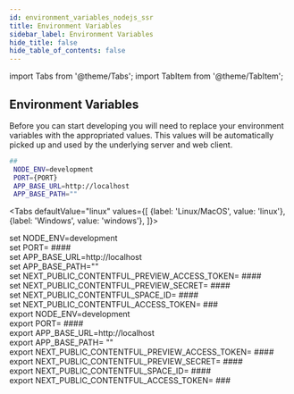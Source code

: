 ```yaml
---
id: environment_variables_nodejs_ssr
title: Environment Variables
sidebar_label: Environment Variables
hide_title: false
hide_table_of_contents: false
---
```


import Tabs from '@theme/Tabs';
import TabItem from '@theme/TabItem';

## Environment Variables

Before you can start developing you will need to replace your environment variables with the appropriated values.
This values will be automatically picked up and used by the underlying server and web client.

```bash
##
 NODE_ENV=development
 PORT={PORT}
 APP_BASE_URL=http://localhost
 APP_BASE_PATH=""

```
<!-- markdownlint-disable MD033 -->
<Tabs
defaultValue="linux"
values={[
{label: 'Linux/MacOS', value: 'linux'},
{label: 'Windows', value: 'windows'},
]}>
<TabItem value="windows">

<div>
set NODE_ENV=development <br/>
set PORT= #### <br/>
set APP_BASE_URL=http://localhost <br/>
set APP_BASE_PATH="" <br/>
set NEXT_PUBLIC_CONTENTFUL_PREVIEW_ACCESS_TOKEN= #### <br/>
set NEXT_PUBLIC_CONTENTFUL_PREVIEW_SECRET= #### <br/>
set NEXT_PUBLIC_CONTENTFUL_SPACE_ID= #### <br/>
set NEXT_PUBLIC_CONTENTFUL_ACCESS_TOKEN= ### <br/>

</div>

  </TabItem>

  <TabItem value="linux">

<div>
export NODE_ENV=development <br/>
export PORT= #### <br/>
export APP_BASE_URL=http://localhost <br/>
export APP_BASE_PATH= "" <br/>
export NEXT_PUBLIC_CONTENTFUL_PREVIEW_ACCESS_TOKEN= #### <br/>
export NEXT_PUBLIC_CONTENTFUL_PREVIEW_SECRET= #### <br/>
export NEXT_PUBLIC_CONTENTFUL_SPACE_ID= #### <br/>
export NEXT_PUBLIC_CONTENTFUL_ACCESS_TOKEN= ### <br/>

</div>

  </TabItem>

</Tabs>

<!-- markdownlint-enable MD033  -->